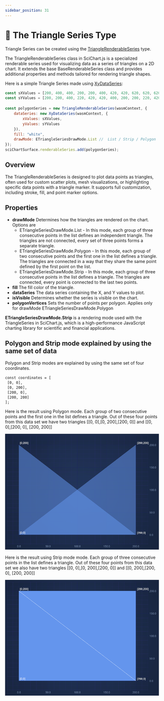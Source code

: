 ```yaml
---
sidebar_position: 31
---
```


# 🔄 The Triangle Series Type

Triangle Series can be created using the [TriangleRenderableSeries](https://www.scichart.com/documentation/js/v4/typedoc/classes/trianglerenderableseries.html) type.

The TriangleRenderableSeries class in SciChart.js is a specialized renderable series used for visualizing data as a series of triangles on a 2D chart. It extends the base BaseRenderableSeries class and provides additional properties and methods tailored for rendering triangle shapes.

Here is a simple Triangle Series made using [XyDataSeries](https://www.scichart.com/documentation/js/v4/typedoc/classes/xydataseries.html):

```javascript
const sXValues = [200, 400, 400, 200, 200, 400, 420, 420, 620, 620, 620, 420];
const sYValues = [200, 200, 400, 220, 420, 420, 400, 200, 200, 220, 420, 420];

const polygonSeries = new TriangleRenderableSeries(wasmContext, {
    dataSeries: new XyDataSeries(wasmContext, {
        xValues: sXValues,
        yValues: sYValues
    }),
    fill: "white",
    drawMode: ETriangleSeriesDrawMode.List //  List / Strip / Polygon
});
sciChartSurface.renderableSeries.add(polygonSeries);
```

## Overview

The TriangleRenderableSeries is designed to plot data points as triangles, often used for custom scatter plots, mesh visualizations, or highlighting specific data points with a triangle marker. It supports full customization, including stroke, fill, and point marker options.

## Properties

- **drawMode** Determines how the triangles are rendered on the chart. Options are
    - ETriangleSeriesDrawMode.List - In this mode, each group of three consecutive points in the list defines an independent triangle. The triangles are not connected, every set of three points forms a separate triangle.
    - ETriangleSeriesDrawMode.Polygon - In this mode, each group of two consecutive points and the first one in the list defines a triangle. The triangles are connected in a way that they share the same point defined by the first point on the list.
    - ETriangleSeriesDrawMode.Strip - In this mode, each group of three consecutive points in the list defines a triangle. The triangles are connected, every point is connected to the last two points.
- **fill** The fill color of the triangle.
- **dataSeries** The data series containing the X, and Y values to plot.
- **isVisible** Determines whether the series is visible on the chart.
- **polygonVertices** Sets the number of points per polygon. Applies only for drawMode ETriangleSeriesDrawMode.Polygon

**ETriangleSeriesDrawMode.Strip** is a rendering mode used with the TriangleSeries in SciChart.js, which is a high-performance JavaScript charting library for scientific and financial applications.

## Polygon and Strip mode explained by using the same set of data

Polygon and Strip modes are explained by using the same set of four coordinates.

```
const coordinates = [
 [0, 0],
 [0, 200],
 [200, 0],
 [200, 200]
];
```

Here is the result using Polygon mode. Each group of two consecutive points and the first one in the list defines a triangle.
Out of these four points from this data set we have two triangles [[0, 0],[0, 200],[200, 0]] and [[0, 0],[200, 0], [200, 200]]

![TriangleSeriesPolygon](images/TriangleSeriesPolygon.png)

Here is the result using Strip mode mode. Each group of three consecutive points in the list defines a triangle.
Out of these four points from this data set we also have two triangles [[0, 0],[0, 200],[200, 0]] and [[0, 200],[200, 0], [200, 200]]

![TriangleSeriesStrip](images/TriangleSeriesStrip.png)
